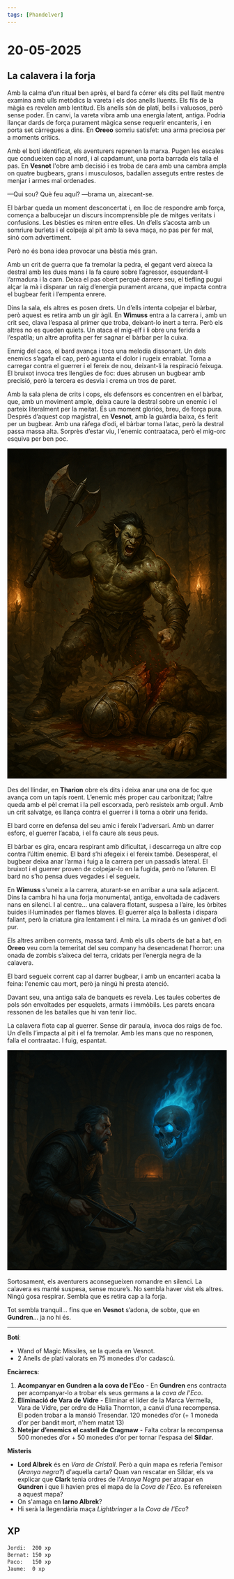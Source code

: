```yaml
---
tags: [Phandelver]
---
```


# 20-05-2025

## **La calavera i la forja**

Amb la calma d’un ritual ben après, el bard fa córrer els dits pel llaüt mentre examina amb ulls metòdics la vareta i els dos anells lluents. Els fils de la màgia es revelen amb lentitud. Els anells són de platí, bells i valuosos, però sense poder. En canvi, la vareta vibra amb una energia latent, antiga. Podria llançar dards de força purament màgica sense requerir encanteris, i en porta set càrregues a dins. En **Oreeo** somriu satisfet: una arma preciosa per a moments crítics.

Amb el botí identificat, els aventurers reprenen la marxa. Pugen les escales que condueixen cap al nord, i al capdamunt, una porta barrada els talla el pas. En **Vesnot** l'obre amb decisió i es troba de cara amb una cambra ampla on quatre bugbears, grans i musculosos, badallen asseguts entre restes de menjar i armes mal ordenades.

—Qui sou? Què feu aquí? —brama un, aixecant-se.

El bàrbar queda un moment desconcertat i, en lloc de respondre amb força, comença a balbucejar un discurs incomprensible ple de mitges veritats i confusions. Les bèsties es miren entre elles. Un d’ells s’acosta amb un somriure burleta i el colpeja al pit amb la seva maça, no pas per fer mal, sinó com advertiment.

Però no és bona idea provocar una bèstia més gran.

Amb un crit de guerra que fa tremolar la pedra, el gegant verd aixeca la destral amb les dues mans i la fa caure sobre l’agressor, esquerdant-li l’armadura i la carn. Deixa el pas obert perquè darrere seu, el tiefling pugui alçar la mà i disparar un raig d’energia purament arcana, que impacta contra el bugbear ferit i l’empenta enrere.

Dins la sala, els altres es posen drets. Un d’ells intenta colpejar el bàrbar, però aquest es retira amb un gir àgil. En **Wimuss** entra a la carrera i, amb un crit sec, clava l’espasa al primer que troba, deixant-lo inert a terra. Però els altres no es queden quiets. Un ataca el mig-elf i li obre una ferida a l’espatlla; un altre aprofita per fer sagnar el bàrbar per la cuixa.

Enmig del caos, el bard avança i toca una melodia dissonant. Un dels enemics s’agafa el cap, però aguanta el dolor i rugeix enrabiat. Torna a carregar contra el guerrer i el fereix de nou, deixant-li la respiració feixuga. El bruixot invoca tres llengües de foc: dues abrusen un bugbear amb precisió, però la tercera es desvia i crema un tros de paret.

Amb la sala plena de crits i cops, els defensors es concentren en el bàrbar, que, amb un moviment ample, deixa caure la destral sobre un enemic i el parteix literalment per la meitat. És un moment gloriós, breu, de força pura. Després d’aquest cop magistral, en **Vesnot**, amb la guàrdia baixa, és ferit per un bugbear. Amb una ràfega d’odi, el bàrbar torna l’atac, però la destral passa massa alta. Sorprès d’estar viu, l'enemic contraataca, però el mig-orc esquiva per ben poc.

![Vesnot Power](/assets/VesnotPower.png)

Des del llindar, en **Tharion** obre els dits i deixa anar una ona de foc que avança com un tapís roent. L’enemic més proper cau carbonitzat; l’altre queda amb el pèl cremat i la pell escorxada, però resisteix amb orgull. Amb un crit salvatge, es llança contra el guerrer i li torna a obrir una ferida.

El bard corre en defensa del seu amic i fereix l'adversari. Amb un darrer esforç, el guerrer l’acaba, i el fa caure als seus peus.

El bàrbar es gira, encara respirant amb dificultat, i descarrega un altre cop contra l’últim enemic. El bard s’hi afegeix i el fereix també. Desesperat, el bugbear deixa anar l’arma i fuig a la carrera per un passadís lateral. El bruixot i el guerrer proven de colpejar-lo en la fugida, però no l’aturen. El bard no s’ho pensa dues vegades i el segueix.

En **Wimuss** s'uneix a la carrera, aturant-se en arribar a una sala adjacent. Dins la cambra hi ha una forja monumental, antiga, envoltada de cadàvers nans en silenci. I al centre… una calavera flotant, suspesa a l’aire, les òrbites buides il·luminades per flames blaves. El guerrer alça la ballesta i dispara fallant, però la criatura gira lentament i el mira. La mirada és un ganivet d’odi pur.

Els altres arriben corrents, massa tard. Amb els ulls oberts de bat a bat, en **Oreeo** veu com la temeritat del seu company ha desencadenat l’horror: una onada de zombis s’aixeca del terra, cridats per l’energia negra de la calavera.

El bard segueix corrent cap al darrer bugbear, i amb un encanteri acaba la feina: l'enemic cau mort, però ja ningú hi presta atenció.

Davant seu, una antiga sala de banquets es revela. Les taules cobertes de pols són envoltades per esquelets, armats i immòbils. Les parets encara ressonen de les batalles que hi van tenir lloc.

La calavera flota cap al guerrer. Sense dir paraula, invoca dos raigs de foc. Un d’ells l’impacta al pit i el fa tremolar. Amb les mans que no responen, falla el contraatac. I fuig, espantat.

![Wimuss Skull](/assets/WimussSkull.png)

Sortosament, els aventurers aconsegueixen romandre en silenci. La calavera es manté suspesa, sense moure’s. No sembla haver vist els altres. Ningú gosa respirar. Sembla que es retira cap a la forja.

Tot sembla tranquil… fins que en **Vesnot** s’adona, de sobte, que en **Gundren**… ja no hi és.

---

**Botí**:

- Wand of Magic Missiles, se la queda en Vesnot.
- 2 Anells de platí valorats en 75 monedes d'or cadascú.

**Encàrrecs**:

1. **Acompanyar en Gundren a la cova de l'Eco** \- En **Gundren** ens contracta per acompanyar-lo a trobar els seus germans a la _cova de l'Eco_.
2. **Eliminació de Vara de Vidre** \- Eliminar el líder de la Marca Vermella, Vara de Vidre, per ordre de Halia Thornton, a canvi d’una recompensa. El poden trobar a la mansió Tresendar. 120 monedes d’or (+ 1 moneda d’or per bandit mort, n'hem matat 13)
3. **Netejar d’enemics el castell de Cragmaw** \- Falta cobrar la recompensa 500 monedes d’or + 50 monedes d'or per tornar l'espasa del **Sildar**.

**Misteris**

- **Lord Albrek** és en *Vara de Cristall*. Però a quin mapa es referia l'emisor (*Aranya negra?*) d'aquella carta? Quan van rescatar en Sildar, els va explicar que **Clark** tenia ordres de l’*Aranya Negra* per atrapar en **Gundren** i que li havien pres el mapa de la _Cova de l’Eco_. Es refereixen a aquest mapa?
- On s'amaga en **Iarno Albrek**?
- Hi serà la llegendària maça _Lightbringer_ a la _Cova de l'Eco_?

## XP

```
Jordi:  200 xp
Bernat: 150 xp
Paco:   150 xp
Jaume:  0 xp
```
